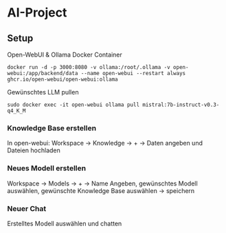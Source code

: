 # AI-Project
## Setup
Open-WebUI & Ollama Docker Container

```
docker run -d -p 3000:8080 -v ollama:/root/.ollama -v open-webui:/app/backend/data --name open-webui --restart always ghcr.io/open-webui/open-webui:ollama
```
Gewünschtes LLM pullen
```
sudo docker exec -it open-webui ollama pull mistral:7b-instruct-v0.3-q4_K_M
```
### Knowledge Base erstellen
In open-webui:
Workspace -> Knowledge -> + -> Daten angeben und Dateien hochladen
### Neues Modell erstellen
Workspace -> Models -> + -> Name Angeben, gewünschtes Modell auswählen, gewünschte Knowledge Base auswählen -> speichern
### Neuer Chat
Erstelltes Modell auswählen und chatten
